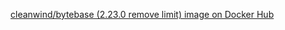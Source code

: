<a href="https://hub.docker.com/r/cleanwind/bytebase/tags?name=2.23.0">cleanwind/bytebase (2.23.0 remove limit) image on Docker Hub</a>
